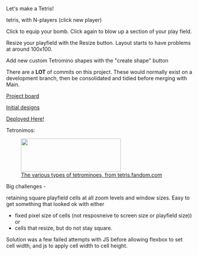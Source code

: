 Let's make a Tetris!

tetris, with N-players (click new player)

Click to equip your bomb.  Click again to blow up a section of your play field.

Resize your playfield with the Resize button.  Layout starts to have problems at around 100x100.

Add new custom Tetromino shapes with the "create shape" button

There are a **LOT** of commits on this project.  These would normally exist on a development branch, then be consolidated and tidied before merging with Main.


[Project board](https://github.com/users/DBBrowne/projects/1)

[Initial designs](https://github.com/DBBrowne/ga-sei-projectone/wiki/initial-layouts)

[Deployed Here!](https://dbbrowne.github.io/ga-sei-projectone/)

Tetronimos:
<figure class="pi-item pi-image" data-source="image">
	<a href="https://static.wikia.nocookie.net/tetrisconcept/images/c/ca/Tetromino_image.png/revision/latest?cb=20090706171943" class="image image-thumbnail" title="">
		<img src="https://static.wikia.nocookie.net/tetrisconcept/images/c/ca/Tetromino_image.png/revision/latest/scale-to-width-down/350?cb=20090706171943" srcset="https://static.wikia.nocookie.net/tetrisconcept/images/c/ca/Tetromino_image.png/revision/latest/scale-to-width-down/350?cb=20090706171943 1x, https://static.wikia.nocookie.net/tetrisconcept/images/c/ca/Tetromino_image.png/revision/latest/scale-to-width-down/700?cb=20090706171943 2x" class="pi-image-thumbnail" alt="" data-image-key="Tetromino_image.png" data-image-name="Tetromino image.png" width="270" height="90">
	<figcaption class="pi-item-spacing pi-caption">The various types of tetrominoes, from tetris.fandom.com</figcaption>
  </a>
</figure>


Big challenges - 

retaining square playfield cells at all zoom levels and window sizes.  Easy to get something that looked ok with either 
  - fixed pixel size of cells (not resposneive to screen size or playfield size))
or 
  - cells that resize, but do not stay square.

Solution was a few failed attempts with JS before allowing flexbox to set cell width, and js to apply cell width to cell height.